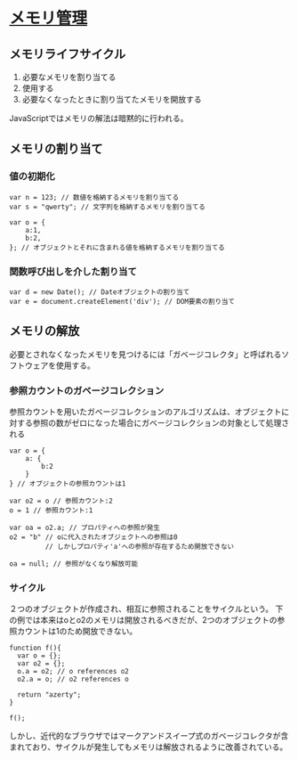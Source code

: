 # [メモリ管理](https://developer.mozilla.org/ja/docs/Web/JavaScript/Memory_Management)

## メモリライフサイクル

1. 必要なメモリを割り当てる
1. 使用する
1. 必要なくなったときに割り当てたメモリを開放する

JavaScriptではメモリの解法は暗黙的に行われる。

## メモリの割り当て

### 値の初期化

```
var n = 123; // 数値を格納するメモリを割り当てる
var s = "qwerty"; // 文字列を格納するメモリを割り当てる

var o = {
    a:1,
    b:2,
}; // オブジェクトとそれに含まれる値を格納するメモリを割り当てる
```

### 関数呼び出しを介した割り当て

```
var d = new Date(); // Dateオブジェクトの割り当て
var e = document.createElement('div'); // DOM要素の割り当て
```

## メモリの解放

必要とされなくなったメモリを見つけるには「ガベージコレクタ」と呼ばれるソフトウェアを使用する。

### 参照カウントのガベージコレクション

参照カウントを用いたガベージコレクションのアルゴリズムは、オブジェクトに対する参照の数がゼロになった場合にガベージコレクションの対象として処理される

```
var o = {
    a: {
        b:2
    }
} // オブジェクトの参照カウントは1

var o2 = o // 参照カウント:2
o = 1 // 参照カウント:1

var oa = o2.a; // プロパティへの参照が発生
o2 = "b" // oに代入されたオブジェクトへの参照は0
         // しかしプロパティ'a'への参照が存在するため開放できない

oa = null; // 参照がなくなり解放可能
```

### サイクル

２つのオブジェクトが作成され、相互に参照されることをサイクルという。
下の例では本来はoとo2のメモリは開放されるべきだが、2つのオブジェクトの参照カウントは1のため開放できない。

```
function f(){
  var o = {};
  var o2 = {};
  o.a = o2; // o references o2
  o2.a = o; // o2 references o

  return "azerty";
}

f();
```

しかし、近代的なブラウザではマークアンドスイープ式のガベージコレクタが含まれており、サイクルが発生してもメモリは解放されるように改善されている。
